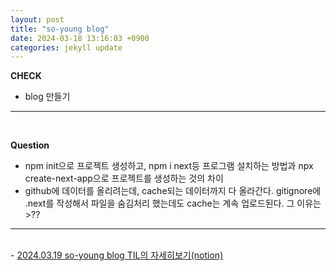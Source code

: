 ```yaml
---
layout: post
title: "so-young blog"
date: 2024-03-18 13:16:03 +0900
categories: jekyll update
---
```


<b>CHECK</b>

- blog 만들기
  <br>

---

<br>

<b>Question </b>

- npm init으로 프로젝트 생성하고, npm i next등 프로그램 설치하는 방법과 npx create-next-app으로 프로젝트를 생성하는 것의 차이
- github에 데이터를 올리려는데, cache되는 데이터까지 다 올라간다. gitignore에 .next를 작성해서 파일을 숨김처리 했는데도 cache는 계속 업로드된다. 그 이유는>??
  <br>

---

<br>
- <a href='https://www.notion.so/fun-blog/blog-7fdaa49f4b71411190cae8b5f26ae69a' target="_blank">2024.03.19 so-young blog TIL의 자세히보기(notion)</a>
